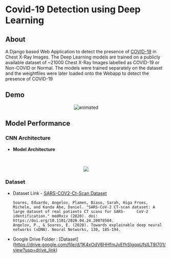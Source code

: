 # Covid-19 Detection using Deep Learning

## About
A Django based Web Application to detect the presence of [COVID-19](https://en.wikipedia.org/wiki/COVID-19) in Chest X-Ray Images. The Deep Learning models are trained on a publicly available dataset of ~21000 Chest X-Ray Images labelled as COVID-19 or Non-COVID or Normal. The models were trained separately on the dataset and the weightfiles were later loaded onto the Webapp to detect the presence of COVID-19

## Demo 
<p align="center">
  <img src="/Demo/demo.gif" alt="animated" />
</p>

## Model Performance

### CNN Architecture

- **Model Architecture**
<br>
<p align="center">
<img src ="https://user-images.githubusercontent.com/53687927/118810680-c8b25600-b8c9-11eb-9d98-35baa3f3f42e.png"></p>


### Dataset
- Dataset Link - [SARS-COV2-Ct-Scan Dataset](https://www.kaggle.com/plameneduardo/sarscov2-ctscan-dataset)
  ```
  Soares, Eduardo, Angelov, Plamen, Biaso, Sarah, Higa Froes, Michele, and Kanda Abe, Daniel. "SARS-CoV-2 CT-scan dataset: A large dataset of real patients CT scans for SARS-     CoV-2 identification." medRxiv (2020). doi: https://doi.org/10.1101/2020.04.24.20078584.
  Angelov, P., & Soares, E. (2020). Towards explainable deep neural networks (xDNN). Neural Networks, 130, 185-194.
  ```
- Google Drive Folder : [Dataset] (https://drive.google.com/file/d/1K4xOdV6HHfmJvEfhSlgqqUfsILT9I701/view?usp=drive_link)
 
